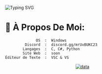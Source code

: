 ![Typing SVG](https://readme-typing-svg.demolab.com?font=Fira+Code&size=15&pause=1000&color=d018d0&multiline=true&random=false&width=435&lines=%2Fusr%2Fbin%2FWhoIAm;narcus)

# 💫 À Propos De Moi:
```
              OS  :  Windows
         Discord  :  discord.gg/mrUvBUKC23
        Langages  :  C, C#, Python
        Site Web  :  soon
Éditeur de Texte  :  VSC & VS
```
<p align="center">
    <a href="https://discord.gg/The-Family" target="_blank">
        <img src="https://github.com/narcusensei/narcusensei/blob/main/assets/data.gif" alt="data">
    </a>
</p>
